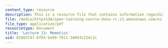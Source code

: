 ```yaml
---
content_type: resource
description: This is a resource file that contains information regarding lecture 13.
file: /media/https%3A/open-learning-course-data-rc.s3.amazonaws.com/es-256-the-coming-years-spring-2008/026037476f03be99f81134043c224c2c_MITES_256S08_Lec13.pdf
file_type: application/pdf
resourcetype: Document
title: 'Lecture 13: Memetics'
uid: 02603747-6f03-be99-f811-34043c224c2c
---
```

